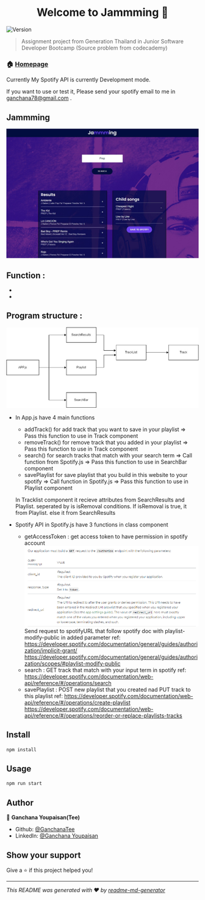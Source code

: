 <h1 align="center">Welcome to Jammming 👋</h1>
<p>
  <img alt="Version" src="https://img.shields.io/badge/version-0.1.0-blue.svg?cacheSeconds=2592000" />
</p>

> Assignment project from Generation Thailand in Junior Software Developer Bootcamp (Source problem from codecademy) 

### 🏠 [Homepage](http://jammming-tee.surge.sh/)
Currently My Spotify API is currently Development mode.

If you want to use or test it, Please send your spotify email to me in ganchana78@gmail.com .

## Jammming
<img src="./src/components/img/jammmingPreview.jpg" alt="not found" title="Jammming preview">

## Function :
* 
* 

## Program structure :
<img src="./src/components/img/jammmingTreeDiagram.jpg" alt="not found" title="Jammming Tree Diagram">

* In App.js have 4 main functions 
  * addTrack() for add track that you want to save in your playlist 
    => Pass this function to use in Track component
  * removeTrack() for remove track that you added in your playlist 
    => Pass this function to use in Track component
  * search() for search tracks that match with your search term 
    => Call function from Spotify.js 
    =>  Pass this function to use in SearchBar component
  * savePlaylist for save playlist that you build in this website to your spotify 
    => Call function in Spotify.js 
    =>  Pass this function to use in Playlist component
  
  In Tracklist component it recieve attributes from SearchResults and Playlist. seperated by is isRemoval conditions.
If isRemoval is true, it from Playlist. else it from SearchResults

* Spotify API in Spotify.js have 3 functions in class component
  * getAccessToken : get access token to have permission in spotify account
    <img src="./src/components/img/getAccessToken.PNG" alt="not found" title="Get Access Token">
    Send request to spotifyURL that follow spotify doc with playlist-modify-public in added parameter 
    ref: https://developer.spotify.com/documentation/general/guides/authorization/implicit-grant/
         https://developer.spotify.com/documentation/general/guides/authorization/scopes/#playlist-modify-public
  * search : GET track that match with your input term in spotify
    ref: https://developer.spotify.com/documentation/web-api/reference/#/operations/search
  * savePlaylist : POST new playlist that you created nad PUT track to this playlist
    ref: https://developer.spotify.com/documentation/web-api/reference/#/operations/create-playlist
         https://developer.spotify.com/documentation/web-api/reference/#/operations/reorder-or-replace-playlists-tracks

## Install

```sh
npm install
```

## Usage

```sh
npm run start
```

## Author

👤 **Ganchana Youpaisan(Tee)**

* Github: [@GanchanaTee](https://github.com/GanchanaTee)
* LinkedIn: [@Ganchana Youpaisan](https://www.linkedin.com/in/ganchana-youpaisan-757823166)

## Show your support

Give a ⭐️ if this project helped you!

***
_This README was generated with ❤️ by [readme-md-generator](https://github.com/kefranabg/readme-md-generator)_